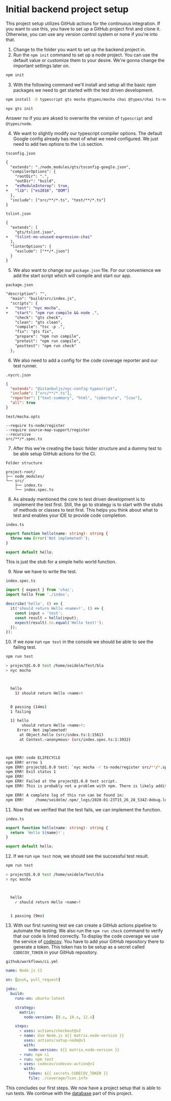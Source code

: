 # Initial backend project setup

This project setup utilizes GitHub actions for the continuous integration.
If you want to use this, you have to set up a GitHub project first and clone it.
Otherwise, you can use any version control system or none if you're into that.

1. Change to the folder you want to set up the backend project in.
2. Run the `npm init` command to set up a node project. You can use the default value or customize them to your desire. We're gonna change the important settings later on.

```sh
npm init
```

3. With the following command we'll install and setup all the basic npm packages we need to get started with the test driven development.

```sh
npm install -D typescript gts mocha @types/mocha chai @types/chai ts-node nyc source-map-support @types/node sinon @types/sinon chai-as-promised @types/chai-as-promised @istanbuljs/nyc-config-typescript tslint-no-unused-expression-chai
```

```
npx gts init
```

Answer no if you are aksed to overwrite the version of `typescript` and `@types/node`.

4. We want to slightly modify our typescript compiler options. The default Google config already has most of what we need configured. We just need to add two options to the `lib` section.

`tsconfig.json`

```diff
{
  "extends": "./node_modules/gts/tsconfig-google.json",
  "compilerOptions": {
    "rootDir": ".",
    "outDir": "build",
+   "esModuleInterop": true,
+   "lib": ["es2016", "DOM"]
  },
  "include": ["src/**/*.ts", "test/**/*.ts"]
}
```

`tslint.json`

```diff
{
  "extends": [
    "gts/tslint.json",
+   "tslint-no-unused-expression-chai"
  ],
  "linterOptions": {
    "exclude": ["**/*.json"]
  }
}

```

5. We also want to change our `package.json` file. For our convenience we add the start script which will compile and start our app.

`package.json`

```diff
"description": "",
  "main": "build/src/index.js",
  "scripts": {
+   "test": "nyc mocha",
+   "start": "npm run compile && node .",
    "check": "gts check",
    "clean": "gts clean",
    "compile": "tsc -p .",
    "fix": "gts fix",
    "prepare": "npm run compile",
    "pretest": "npm run compile",
    "posttest": "npm run check"
  },
```

6. We also need to add a config for the code coverage reporter and our test runner.

`.nycrc.json`

```json
{
  "extends": "@istanbuljs/nyc-config-typescript",
  "include": ["src/**/*.ts"],
  "reporter": ["text-summary", "html", "cobertura", "lcov"],
  "all": true
}
```

`test/mocha.opts`

```
--require ts-node/register
--require source-map-support/register
--recursive
src/**/*.spec.ts
```

7. After this we're creating the basic folder structure and a dummy test to be able setup GitHub actions for the CI.

`Folder structure`

```
project-root/
├── node_modules/
└── src/
    ├── index.ts
    └── index.spec.ts
```

8. As already mentioned the core to test driven development is to implement the test first. Still, the go to strategy is to start with the stubs of methods or classes to test first. This helps you think about what to test and enables your IDE to provide code completion.

`index.ts`

```ts
export function hello(name: string): string {
  throw new Error('Not implemeted!');
}

export default hello;
```

This is just the stub for a simple hello world function.

9. Now we have to write the test.

`index.spec.ts`

```ts
import { expect } from 'chai';
import hello from './index';

describe('hello', () => {
  it('should return Hello <name>!', () => {
    const input = 'test';
    const result = hello(input);
    expect(result).to.equal('Hello test!');
  });
});
```

10. If we now run `npm test` in the console we should be able to see the failing test.

```sh
npm run test

> project@1.0.0 test /home/seidelm/Test/bla
> nyc mocha



  hello
    1) should return Hello <name>!


  0 passing (14ms)
  1 failing

  1) hello
       should return Hello <name>!:
     Error: Not implemeted!
      at Object.hello (src/index.ts:1:1561)
      at Context.<anonymous> (src/index.spec.ts:1:3932)



npm ERR! code ELIFECYCLE
npm ERR! errno 1
npm ERR! project@1.0.0 test: `nyc mocha -r ts-node/register src/**/*.spec.ts src/**/**/*.spec.ts`
npm ERR! Exit status 1
npm ERR!
npm ERR! Failed at the project@1.0.0 test script.
npm ERR! This is probably not a problem with npm. There is likely additional logging output above.

npm ERR! A complete log of this run can be found in:
npm ERR!     /home/seidelm/.npm/_logs/2020-01-23T15_26_28_534Z-debug.log
```

11. Now that we verified that the test fails, we can implement the function.

`index.ts`

```ts
export function hello(name: string): string {
  return `Hello ${name}!`;
}

export default hello;
```

12. If we run `npm test` now, we should see the successful test result.

```sh
npm run test

> project@1.0.0 test /home/seidelm/Test/bla
> nyc mocha



  hello
    ✓ should return Hello <name>!


  1 passing (9ms)
```

13. With our first running test we can create a GitHub actions pipeline to automate the testing. We also run the `npm run check` command to verify that our code is linted correctly. To display the code coverage we use the service of [codecov](https://codecov.io/). You have to add your GitHub repository there to generate a token. This token has to be setup as a secret called `CODECOV_TOKEN` in your GitHub repository.

`github/workflows/ci.yml`

```yaml
name: Node.js CI

on: [push, pull_request]

jobs:
  build:
    runs-on: ubuntu-latest

    strategy:
      matrix:
        node-version: [8.x, 10.x, 12.x]

    steps:
      - uses: actions/checkout@v2
      - name: Use Node.js ${{ matrix.node-version }}
        uses: actions/setup-node@v1
        with:
          node-version: ${{ matrix.node-version }}
      - run: npm ci
      - run: npm test
      - uses: codecov/codecov-action@v1
        with:
          token: ${{ secrets.CODECOV_TOKEN }}
          file: ./coverage/lcov.info
```

This concludes our first steps. We now have a project setup that is able to run tests. We continue with the [database](../database/index.md) part of this project.

